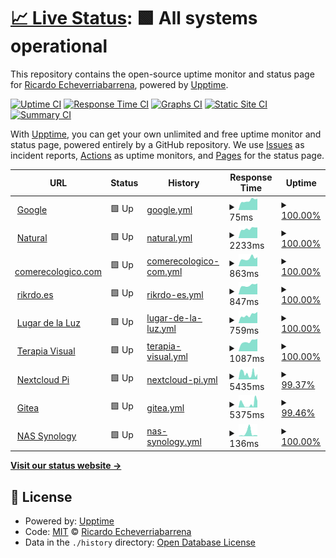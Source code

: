 # [📈 Live Status](https://rikrdo1979.github.io/upptime): <!--live status--> **🟩 All systems operational**

This repository contains the open-source uptime monitor and status page for [Ricardo Echeverriabarrena](www.rikrdo.es/cv), powered by [Upptime](https://github.com/upptime/upptime).

[![Uptime CI](https://github.com/rikrdo1979/upptime/workflows/Uptime%20CI/badge.svg)](https://github.com/rikrdo1979/upptime/actions?query=workflow%3A%22Uptime+CI%22)
[![Response Time CI](https://github.com/rikrdo1979/upptime/workflows/Response%20Time%20CI/badge.svg)](https://github.com/rikrdo1979/upptime/actions?query=workflow%3A%22Response+Time+CI%22)
[![Graphs CI](https://github.com/rikrdo1979/upptime/workflows/Graphs%20CI/badge.svg)](https://github.com/rikrdo1979/upptime/actions?query=workflow%3A%22Graphs+CI%22)
[![Static Site CI](https://github.com/rikrdo1979/upptime/workflows/Static%20Site%20CI/badge.svg)](https://github.com/rikrdo1979/upptime/actions?query=workflow%3A%22Static+Site+CI%22)
[![Summary CI](https://github.com/rikrdo1979/upptime/workflows/Summary%20CI/badge.svg)](https://github.com/rikrdo1979/upptime/actions?query=workflow%3A%22Summary+CI%22)

With [Upptime](https://upptime.js.org), you can get your own unlimited and free uptime monitor and status page, powered entirely by a GitHub repository. We use [Issues](https://github.com/rikrdo1979/upptime/issues) as incident reports, [Actions](https://github.com/rikrdo1979/upptime/actions) as uptime monitors, and [Pages](https://rikrdo1979.github.io/upptime) for the status page.

<!--start: status pages-->
<!-- This summary is generated by Upptime (https://github.com/upptime/upptime) -->
<!-- Do not edit this manually, your changes will be overwritten -->
<!-- prettier-ignore -->
| URL | Status | History | Response Time | Uptime |
| --- | ------ | ------- | ------------- | ------ |
| <img alt="" src="https://favicons.githubusercontent.com/www.google.com" height="13"> [Google](https://www.google.com) | 🟩 Up | [google.yml](https://github.com/rikrdo1979/upptime/commits/HEAD/history/google.yml) | <details><summary><img alt="Response time graph" src="./graphs/google/response-time-week.png" height="20"> 75ms</summary><br><a href="https://rikrdo1979.github.io/upptime/history/google"><img alt="Response time 103" src="https://img.shields.io/endpoint?url=https%3A%2F%2Fraw.githubusercontent.com%2Frikrdo1979%2Fupptime%2FHEAD%2Fapi%2Fgoogle%2Fresponse-time.json"></a><br><a href="https://rikrdo1979.github.io/upptime/history/google"><img alt="24-hour response time 89" src="https://img.shields.io/endpoint?url=https%3A%2F%2Fraw.githubusercontent.com%2Frikrdo1979%2Fupptime%2FHEAD%2Fapi%2Fgoogle%2Fresponse-time-day.json"></a><br><a href="https://rikrdo1979.github.io/upptime/history/google"><img alt="7-day response time 75" src="https://img.shields.io/endpoint?url=https%3A%2F%2Fraw.githubusercontent.com%2Frikrdo1979%2Fupptime%2FHEAD%2Fapi%2Fgoogle%2Fresponse-time-week.json"></a><br><a href="https://rikrdo1979.github.io/upptime/history/google"><img alt="30-day response time 103" src="https://img.shields.io/endpoint?url=https%3A%2F%2Fraw.githubusercontent.com%2Frikrdo1979%2Fupptime%2FHEAD%2Fapi%2Fgoogle%2Fresponse-time-month.json"></a><br><a href="https://rikrdo1979.github.io/upptime/history/google"><img alt="1-year response time 103" src="https://img.shields.io/endpoint?url=https%3A%2F%2Fraw.githubusercontent.com%2Frikrdo1979%2Fupptime%2FHEAD%2Fapi%2Fgoogle%2Fresponse-time-year.json"></a></details> | <details><summary><a href="https://rikrdo1979.github.io/upptime/history/google">100.00%</a></summary><a href="https://rikrdo1979.github.io/upptime/history/google"><img alt="All-time uptime 100.00%" src="https://img.shields.io/endpoint?url=https%3A%2F%2Fraw.githubusercontent.com%2Frikrdo1979%2Fupptime%2FHEAD%2Fapi%2Fgoogle%2Fuptime.json"></a><br><a href="https://rikrdo1979.github.io/upptime/history/google"><img alt="24-hour uptime 100.00%" src="https://img.shields.io/endpoint?url=https%3A%2F%2Fraw.githubusercontent.com%2Frikrdo1979%2Fupptime%2FHEAD%2Fapi%2Fgoogle%2Fuptime-day.json"></a><br><a href="https://rikrdo1979.github.io/upptime/history/google"><img alt="7-day uptime 100.00%" src="https://img.shields.io/endpoint?url=https%3A%2F%2Fraw.githubusercontent.com%2Frikrdo1979%2Fupptime%2FHEAD%2Fapi%2Fgoogle%2Fuptime-week.json"></a><br><a href="https://rikrdo1979.github.io/upptime/history/google"><img alt="30-day uptime 100.00%" src="https://img.shields.io/endpoint?url=https%3A%2F%2Fraw.githubusercontent.com%2Frikrdo1979%2Fupptime%2FHEAD%2Fapi%2Fgoogle%2Fuptime-month.json"></a><br><a href="https://rikrdo1979.github.io/upptime/history/google"><img alt="1-year uptime 100.00%" src="https://img.shields.io/endpoint?url=https%3A%2F%2Fraw.githubusercontent.com%2Frikrdo1979%2Fupptime%2FHEAD%2Fapi%2Fgoogle%2Fuptime-year.json"></a></details>
| <img alt="" src="https://favicons.githubusercontent.com/www.mercadodevida.es" height="13"> [Natural](https://www.mercadodevida.es) | 🟩 Up | [natural.yml](https://github.com/rikrdo1979/upptime/commits/HEAD/history/natural.yml) | <details><summary><img alt="Response time graph" src="./graphs/natural/response-time-week.png" height="20"> 2233ms</summary><br><a href="https://rikrdo1979.github.io/upptime/history/natural"><img alt="Response time 2315" src="https://img.shields.io/endpoint?url=https%3A%2F%2Fraw.githubusercontent.com%2Frikrdo1979%2Fupptime%2FHEAD%2Fapi%2Fnatural%2Fresponse-time.json"></a><br><a href="https://rikrdo1979.github.io/upptime/history/natural"><img alt="24-hour response time 2524" src="https://img.shields.io/endpoint?url=https%3A%2F%2Fraw.githubusercontent.com%2Frikrdo1979%2Fupptime%2FHEAD%2Fapi%2Fnatural%2Fresponse-time-day.json"></a><br><a href="https://rikrdo1979.github.io/upptime/history/natural"><img alt="7-day response time 2233" src="https://img.shields.io/endpoint?url=https%3A%2F%2Fraw.githubusercontent.com%2Frikrdo1979%2Fupptime%2FHEAD%2Fapi%2Fnatural%2Fresponse-time-week.json"></a><br><a href="https://rikrdo1979.github.io/upptime/history/natural"><img alt="30-day response time 2315" src="https://img.shields.io/endpoint?url=https%3A%2F%2Fraw.githubusercontent.com%2Frikrdo1979%2Fupptime%2FHEAD%2Fapi%2Fnatural%2Fresponse-time-month.json"></a><br><a href="https://rikrdo1979.github.io/upptime/history/natural"><img alt="1-year response time 2315" src="https://img.shields.io/endpoint?url=https%3A%2F%2Fraw.githubusercontent.com%2Frikrdo1979%2Fupptime%2FHEAD%2Fapi%2Fnatural%2Fresponse-time-year.json"></a></details> | <details><summary><a href="https://rikrdo1979.github.io/upptime/history/natural">100.00%</a></summary><a href="https://rikrdo1979.github.io/upptime/history/natural"><img alt="All-time uptime 99.96%" src="https://img.shields.io/endpoint?url=https%3A%2F%2Fraw.githubusercontent.com%2Frikrdo1979%2Fupptime%2FHEAD%2Fapi%2Fnatural%2Fuptime.json"></a><br><a href="https://rikrdo1979.github.io/upptime/history/natural"><img alt="24-hour uptime 100.00%" src="https://img.shields.io/endpoint?url=https%3A%2F%2Fraw.githubusercontent.com%2Frikrdo1979%2Fupptime%2FHEAD%2Fapi%2Fnatural%2Fuptime-day.json"></a><br><a href="https://rikrdo1979.github.io/upptime/history/natural"><img alt="7-day uptime 100.00%" src="https://img.shields.io/endpoint?url=https%3A%2F%2Fraw.githubusercontent.com%2Frikrdo1979%2Fupptime%2FHEAD%2Fapi%2Fnatural%2Fuptime-week.json"></a><br><a href="https://rikrdo1979.github.io/upptime/history/natural"><img alt="30-day uptime 99.96%" src="https://img.shields.io/endpoint?url=https%3A%2F%2Fraw.githubusercontent.com%2Frikrdo1979%2Fupptime%2FHEAD%2Fapi%2Fnatural%2Fuptime-month.json"></a><br><a href="https://rikrdo1979.github.io/upptime/history/natural"><img alt="1-year uptime 99.96%" src="https://img.shields.io/endpoint?url=https%3A%2F%2Fraw.githubusercontent.com%2Frikrdo1979%2Fupptime%2FHEAD%2Fapi%2Fnatural%2Fuptime-year.json"></a></details>
| <img alt="" src="https://favicons.githubusercontent.com/www.comerecologico.com" height="13"> [comerecologico.com](https://www.comerecologico.com) | 🟩 Up | [comerecologico-com.yml](https://github.com/rikrdo1979/upptime/commits/HEAD/history/comerecologico-com.yml) | <details><summary><img alt="Response time graph" src="./graphs/comerecologico-com/response-time-week.png" height="20"> 863ms</summary><br><a href="https://rikrdo1979.github.io/upptime/history/comerecologico-com"><img alt="Response time 932" src="https://img.shields.io/endpoint?url=https%3A%2F%2Fraw.githubusercontent.com%2Frikrdo1979%2Fupptime%2FHEAD%2Fapi%2Fcomerecologico-com%2Fresponse-time.json"></a><br><a href="https://rikrdo1979.github.io/upptime/history/comerecologico-com"><img alt="24-hour response time 998" src="https://img.shields.io/endpoint?url=https%3A%2F%2Fraw.githubusercontent.com%2Frikrdo1979%2Fupptime%2FHEAD%2Fapi%2Fcomerecologico-com%2Fresponse-time-day.json"></a><br><a href="https://rikrdo1979.github.io/upptime/history/comerecologico-com"><img alt="7-day response time 863" src="https://img.shields.io/endpoint?url=https%3A%2F%2Fraw.githubusercontent.com%2Frikrdo1979%2Fupptime%2FHEAD%2Fapi%2Fcomerecologico-com%2Fresponse-time-week.json"></a><br><a href="https://rikrdo1979.github.io/upptime/history/comerecologico-com"><img alt="30-day response time 932" src="https://img.shields.io/endpoint?url=https%3A%2F%2Fraw.githubusercontent.com%2Frikrdo1979%2Fupptime%2FHEAD%2Fapi%2Fcomerecologico-com%2Fresponse-time-month.json"></a><br><a href="https://rikrdo1979.github.io/upptime/history/comerecologico-com"><img alt="1-year response time 932" src="https://img.shields.io/endpoint?url=https%3A%2F%2Fraw.githubusercontent.com%2Frikrdo1979%2Fupptime%2FHEAD%2Fapi%2Fcomerecologico-com%2Fresponse-time-year.json"></a></details> | <details><summary><a href="https://rikrdo1979.github.io/upptime/history/comerecologico-com">100.00%</a></summary><a href="https://rikrdo1979.github.io/upptime/history/comerecologico-com"><img alt="All-time uptime 99.96%" src="https://img.shields.io/endpoint?url=https%3A%2F%2Fraw.githubusercontent.com%2Frikrdo1979%2Fupptime%2FHEAD%2Fapi%2Fcomerecologico-com%2Fuptime.json"></a><br><a href="https://rikrdo1979.github.io/upptime/history/comerecologico-com"><img alt="24-hour uptime 100.00%" src="https://img.shields.io/endpoint?url=https%3A%2F%2Fraw.githubusercontent.com%2Frikrdo1979%2Fupptime%2FHEAD%2Fapi%2Fcomerecologico-com%2Fuptime-day.json"></a><br><a href="https://rikrdo1979.github.io/upptime/history/comerecologico-com"><img alt="7-day uptime 100.00%" src="https://img.shields.io/endpoint?url=https%3A%2F%2Fraw.githubusercontent.com%2Frikrdo1979%2Fupptime%2FHEAD%2Fapi%2Fcomerecologico-com%2Fuptime-week.json"></a><br><a href="https://rikrdo1979.github.io/upptime/history/comerecologico-com"><img alt="30-day uptime 99.96%" src="https://img.shields.io/endpoint?url=https%3A%2F%2Fraw.githubusercontent.com%2Frikrdo1979%2Fupptime%2FHEAD%2Fapi%2Fcomerecologico-com%2Fuptime-month.json"></a><br><a href="https://rikrdo1979.github.io/upptime/history/comerecologico-com"><img alt="1-year uptime 99.96%" src="https://img.shields.io/endpoint?url=https%3A%2F%2Fraw.githubusercontent.com%2Frikrdo1979%2Fupptime%2FHEAD%2Fapi%2Fcomerecologico-com%2Fuptime-year.json"></a></details>
| <img alt="" src="https://favicons.githubusercontent.com/www.rikrdo.es" height="13"> [rikrdo.es](https://www.rikrdo.es/cv) | 🟩 Up | [rikrdo-es.yml](https://github.com/rikrdo1979/upptime/commits/HEAD/history/rikrdo-es.yml) | <details><summary><img alt="Response time graph" src="./graphs/rikrdo-es/response-time-week.png" height="20"> 847ms</summary><br><a href="https://rikrdo1979.github.io/upptime/history/rikrdo-es"><img alt="Response time 1096" src="https://img.shields.io/endpoint?url=https%3A%2F%2Fraw.githubusercontent.com%2Frikrdo1979%2Fupptime%2FHEAD%2Fapi%2Frikrdo-es%2Fresponse-time.json"></a><br><a href="https://rikrdo1979.github.io/upptime/history/rikrdo-es"><img alt="24-hour response time 1019" src="https://img.shields.io/endpoint?url=https%3A%2F%2Fraw.githubusercontent.com%2Frikrdo1979%2Fupptime%2FHEAD%2Fapi%2Frikrdo-es%2Fresponse-time-day.json"></a><br><a href="https://rikrdo1979.github.io/upptime/history/rikrdo-es"><img alt="7-day response time 847" src="https://img.shields.io/endpoint?url=https%3A%2F%2Fraw.githubusercontent.com%2Frikrdo1979%2Fupptime%2FHEAD%2Fapi%2Frikrdo-es%2Fresponse-time-week.json"></a><br><a href="https://rikrdo1979.github.io/upptime/history/rikrdo-es"><img alt="30-day response time 1096" src="https://img.shields.io/endpoint?url=https%3A%2F%2Fraw.githubusercontent.com%2Frikrdo1979%2Fupptime%2FHEAD%2Fapi%2Frikrdo-es%2Fresponse-time-month.json"></a><br><a href="https://rikrdo1979.github.io/upptime/history/rikrdo-es"><img alt="1-year response time 1096" src="https://img.shields.io/endpoint?url=https%3A%2F%2Fraw.githubusercontent.com%2Frikrdo1979%2Fupptime%2FHEAD%2Fapi%2Frikrdo-es%2Fresponse-time-year.json"></a></details> | <details><summary><a href="https://rikrdo1979.github.io/upptime/history/rikrdo-es">100.00%</a></summary><a href="https://rikrdo1979.github.io/upptime/history/rikrdo-es"><img alt="All-time uptime 100.00%" src="https://img.shields.io/endpoint?url=https%3A%2F%2Fraw.githubusercontent.com%2Frikrdo1979%2Fupptime%2FHEAD%2Fapi%2Frikrdo-es%2Fuptime.json"></a><br><a href="https://rikrdo1979.github.io/upptime/history/rikrdo-es"><img alt="24-hour uptime 100.00%" src="https://img.shields.io/endpoint?url=https%3A%2F%2Fraw.githubusercontent.com%2Frikrdo1979%2Fupptime%2FHEAD%2Fapi%2Frikrdo-es%2Fuptime-day.json"></a><br><a href="https://rikrdo1979.github.io/upptime/history/rikrdo-es"><img alt="7-day uptime 100.00%" src="https://img.shields.io/endpoint?url=https%3A%2F%2Fraw.githubusercontent.com%2Frikrdo1979%2Fupptime%2FHEAD%2Fapi%2Frikrdo-es%2Fuptime-week.json"></a><br><a href="https://rikrdo1979.github.io/upptime/history/rikrdo-es"><img alt="30-day uptime 100.00%" src="https://img.shields.io/endpoint?url=https%3A%2F%2Fraw.githubusercontent.com%2Frikrdo1979%2Fupptime%2FHEAD%2Fapi%2Frikrdo-es%2Fuptime-month.json"></a><br><a href="https://rikrdo1979.github.io/upptime/history/rikrdo-es"><img alt="1-year uptime 100.00%" src="https://img.shields.io/endpoint?url=https%3A%2F%2Fraw.githubusercontent.com%2Frikrdo1979%2Fupptime%2FHEAD%2Fapi%2Frikrdo-es%2Fuptime-year.json"></a></details>
| <img alt="" src="https://favicons.githubusercontent.com/www.lugardelaluz.es" height="13"> [Lugar de la Luz](https://www.lugardelaluz.es/guests) | 🟩 Up | [lugar-de-la-luz.yml](https://github.com/rikrdo1979/upptime/commits/HEAD/history/lugar-de-la-luz.yml) | <details><summary><img alt="Response time graph" src="./graphs/lugar-de-la-luz/response-time-week.png" height="20"> 759ms</summary><br><a href="https://rikrdo1979.github.io/upptime/history/lugar-de-la-luz"><img alt="Response time 792" src="https://img.shields.io/endpoint?url=https%3A%2F%2Fraw.githubusercontent.com%2Frikrdo1979%2Fupptime%2FHEAD%2Fapi%2Flugar-de-la-luz%2Fresponse-time.json"></a><br><a href="https://rikrdo1979.github.io/upptime/history/lugar-de-la-luz"><img alt="24-hour response time 1063" src="https://img.shields.io/endpoint?url=https%3A%2F%2Fraw.githubusercontent.com%2Frikrdo1979%2Fupptime%2FHEAD%2Fapi%2Flugar-de-la-luz%2Fresponse-time-day.json"></a><br><a href="https://rikrdo1979.github.io/upptime/history/lugar-de-la-luz"><img alt="7-day response time 759" src="https://img.shields.io/endpoint?url=https%3A%2F%2Fraw.githubusercontent.com%2Frikrdo1979%2Fupptime%2FHEAD%2Fapi%2Flugar-de-la-luz%2Fresponse-time-week.json"></a><br><a href="https://rikrdo1979.github.io/upptime/history/lugar-de-la-luz"><img alt="30-day response time 792" src="https://img.shields.io/endpoint?url=https%3A%2F%2Fraw.githubusercontent.com%2Frikrdo1979%2Fupptime%2FHEAD%2Fapi%2Flugar-de-la-luz%2Fresponse-time-month.json"></a><br><a href="https://rikrdo1979.github.io/upptime/history/lugar-de-la-luz"><img alt="1-year response time 792" src="https://img.shields.io/endpoint?url=https%3A%2F%2Fraw.githubusercontent.com%2Frikrdo1979%2Fupptime%2FHEAD%2Fapi%2Flugar-de-la-luz%2Fresponse-time-year.json"></a></details> | <details><summary><a href="https://rikrdo1979.github.io/upptime/history/lugar-de-la-luz">100.00%</a></summary><a href="https://rikrdo1979.github.io/upptime/history/lugar-de-la-luz"><img alt="All-time uptime 100.00%" src="https://img.shields.io/endpoint?url=https%3A%2F%2Fraw.githubusercontent.com%2Frikrdo1979%2Fupptime%2FHEAD%2Fapi%2Flugar-de-la-luz%2Fuptime.json"></a><br><a href="https://rikrdo1979.github.io/upptime/history/lugar-de-la-luz"><img alt="24-hour uptime 100.00%" src="https://img.shields.io/endpoint?url=https%3A%2F%2Fraw.githubusercontent.com%2Frikrdo1979%2Fupptime%2FHEAD%2Fapi%2Flugar-de-la-luz%2Fuptime-day.json"></a><br><a href="https://rikrdo1979.github.io/upptime/history/lugar-de-la-luz"><img alt="7-day uptime 100.00%" src="https://img.shields.io/endpoint?url=https%3A%2F%2Fraw.githubusercontent.com%2Frikrdo1979%2Fupptime%2FHEAD%2Fapi%2Flugar-de-la-luz%2Fuptime-week.json"></a><br><a href="https://rikrdo1979.github.io/upptime/history/lugar-de-la-luz"><img alt="30-day uptime 100.00%" src="https://img.shields.io/endpoint?url=https%3A%2F%2Fraw.githubusercontent.com%2Frikrdo1979%2Fupptime%2FHEAD%2Fapi%2Flugar-de-la-luz%2Fuptime-month.json"></a><br><a href="https://rikrdo1979.github.io/upptime/history/lugar-de-la-luz"><img alt="1-year uptime 100.00%" src="https://img.shields.io/endpoint?url=https%3A%2F%2Fraw.githubusercontent.com%2Frikrdo1979%2Fupptime%2FHEAD%2Fapi%2Flugar-de-la-luz%2Fuptime-year.json"></a></details>
| <img alt="" src="https://favicons.githubusercontent.com/terapiavisualsanpedrodealcantara.com" height="13"> [Terapia Visual](https://terapiavisualsanpedrodealcantara.com) | 🟩 Up | [terapia-visual.yml](https://github.com/rikrdo1979/upptime/commits/HEAD/history/terapia-visual.yml) | <details><summary><img alt="Response time graph" src="./graphs/terapia-visual/response-time-week.png" height="20"> 1087ms</summary><br><a href="https://rikrdo1979.github.io/upptime/history/terapia-visual"><img alt="Response time 1165" src="https://img.shields.io/endpoint?url=https%3A%2F%2Fraw.githubusercontent.com%2Frikrdo1979%2Fupptime%2FHEAD%2Fapi%2Fterapia-visual%2Fresponse-time.json"></a><br><a href="https://rikrdo1979.github.io/upptime/history/terapia-visual"><img alt="24-hour response time 1372" src="https://img.shields.io/endpoint?url=https%3A%2F%2Fraw.githubusercontent.com%2Frikrdo1979%2Fupptime%2FHEAD%2Fapi%2Fterapia-visual%2Fresponse-time-day.json"></a><br><a href="https://rikrdo1979.github.io/upptime/history/terapia-visual"><img alt="7-day response time 1087" src="https://img.shields.io/endpoint?url=https%3A%2F%2Fraw.githubusercontent.com%2Frikrdo1979%2Fupptime%2FHEAD%2Fapi%2Fterapia-visual%2Fresponse-time-week.json"></a><br><a href="https://rikrdo1979.github.io/upptime/history/terapia-visual"><img alt="30-day response time 1165" src="https://img.shields.io/endpoint?url=https%3A%2F%2Fraw.githubusercontent.com%2Frikrdo1979%2Fupptime%2FHEAD%2Fapi%2Fterapia-visual%2Fresponse-time-month.json"></a><br><a href="https://rikrdo1979.github.io/upptime/history/terapia-visual"><img alt="1-year response time 1165" src="https://img.shields.io/endpoint?url=https%3A%2F%2Fraw.githubusercontent.com%2Frikrdo1979%2Fupptime%2FHEAD%2Fapi%2Fterapia-visual%2Fresponse-time-year.json"></a></details> | <details><summary><a href="https://rikrdo1979.github.io/upptime/history/terapia-visual">100.00%</a></summary><a href="https://rikrdo1979.github.io/upptime/history/terapia-visual"><img alt="All-time uptime 99.64%" src="https://img.shields.io/endpoint?url=https%3A%2F%2Fraw.githubusercontent.com%2Frikrdo1979%2Fupptime%2FHEAD%2Fapi%2Fterapia-visual%2Fuptime.json"></a><br><a href="https://rikrdo1979.github.io/upptime/history/terapia-visual"><img alt="24-hour uptime 100.00%" src="https://img.shields.io/endpoint?url=https%3A%2F%2Fraw.githubusercontent.com%2Frikrdo1979%2Fupptime%2FHEAD%2Fapi%2Fterapia-visual%2Fuptime-day.json"></a><br><a href="https://rikrdo1979.github.io/upptime/history/terapia-visual"><img alt="7-day uptime 100.00%" src="https://img.shields.io/endpoint?url=https%3A%2F%2Fraw.githubusercontent.com%2Frikrdo1979%2Fupptime%2FHEAD%2Fapi%2Fterapia-visual%2Fuptime-week.json"></a><br><a href="https://rikrdo1979.github.io/upptime/history/terapia-visual"><img alt="30-day uptime 99.64%" src="https://img.shields.io/endpoint?url=https%3A%2F%2Fraw.githubusercontent.com%2Frikrdo1979%2Fupptime%2FHEAD%2Fapi%2Fterapia-visual%2Fuptime-month.json"></a><br><a href="https://rikrdo1979.github.io/upptime/history/terapia-visual"><img alt="1-year uptime 99.64%" src="https://img.shields.io/endpoint?url=https%3A%2F%2Fraw.githubusercontent.com%2Frikrdo1979%2Fupptime%2FHEAD%2Fapi%2Fterapia-visual%2Fuptime-year.json"></a></details>
| <img alt="" src="https://favicons.githubusercontent.com/ftprikrdo.duckdns.org" height="13"> [Nextcloud Pi](https://ftprikrdo.duckdns.org) | 🟩 Up | [nextcloud-pi.yml](https://github.com/rikrdo1979/upptime/commits/HEAD/history/nextcloud-pi.yml) | <details><summary><img alt="Response time graph" src="./graphs/nextcloud-pi/response-time-week.png" height="20"> 5435ms</summary><br><a href="https://rikrdo1979.github.io/upptime/history/nextcloud-pi"><img alt="Response time 5619" src="https://img.shields.io/endpoint?url=https%3A%2F%2Fraw.githubusercontent.com%2Frikrdo1979%2Fupptime%2FHEAD%2Fapi%2Fnextcloud-pi%2Fresponse-time.json"></a><br><a href="https://rikrdo1979.github.io/upptime/history/nextcloud-pi"><img alt="24-hour response time 4977" src="https://img.shields.io/endpoint?url=https%3A%2F%2Fraw.githubusercontent.com%2Frikrdo1979%2Fupptime%2FHEAD%2Fapi%2Fnextcloud-pi%2Fresponse-time-day.json"></a><br><a href="https://rikrdo1979.github.io/upptime/history/nextcloud-pi"><img alt="7-day response time 5435" src="https://img.shields.io/endpoint?url=https%3A%2F%2Fraw.githubusercontent.com%2Frikrdo1979%2Fupptime%2FHEAD%2Fapi%2Fnextcloud-pi%2Fresponse-time-week.json"></a><br><a href="https://rikrdo1979.github.io/upptime/history/nextcloud-pi"><img alt="30-day response time 5619" src="https://img.shields.io/endpoint?url=https%3A%2F%2Fraw.githubusercontent.com%2Frikrdo1979%2Fupptime%2FHEAD%2Fapi%2Fnextcloud-pi%2Fresponse-time-month.json"></a><br><a href="https://rikrdo1979.github.io/upptime/history/nextcloud-pi"><img alt="1-year response time 5619" src="https://img.shields.io/endpoint?url=https%3A%2F%2Fraw.githubusercontent.com%2Frikrdo1979%2Fupptime%2FHEAD%2Fapi%2Fnextcloud-pi%2Fresponse-time-year.json"></a></details> | <details><summary><a href="https://rikrdo1979.github.io/upptime/history/nextcloud-pi">99.37%</a></summary><a href="https://rikrdo1979.github.io/upptime/history/nextcloud-pi"><img alt="All-time uptime 99.81%" src="https://img.shields.io/endpoint?url=https%3A%2F%2Fraw.githubusercontent.com%2Frikrdo1979%2Fupptime%2FHEAD%2Fapi%2Fnextcloud-pi%2Fuptime.json"></a><br><a href="https://rikrdo1979.github.io/upptime/history/nextcloud-pi"><img alt="24-hour uptime 100.00%" src="https://img.shields.io/endpoint?url=https%3A%2F%2Fraw.githubusercontent.com%2Frikrdo1979%2Fupptime%2FHEAD%2Fapi%2Fnextcloud-pi%2Fuptime-day.json"></a><br><a href="https://rikrdo1979.github.io/upptime/history/nextcloud-pi"><img alt="7-day uptime 99.37%" src="https://img.shields.io/endpoint?url=https%3A%2F%2Fraw.githubusercontent.com%2Frikrdo1979%2Fupptime%2FHEAD%2Fapi%2Fnextcloud-pi%2Fuptime-week.json"></a><br><a href="https://rikrdo1979.github.io/upptime/history/nextcloud-pi"><img alt="30-day uptime 99.81%" src="https://img.shields.io/endpoint?url=https%3A%2F%2Fraw.githubusercontent.com%2Frikrdo1979%2Fupptime%2FHEAD%2Fapi%2Fnextcloud-pi%2Fuptime-month.json"></a><br><a href="https://rikrdo1979.github.io/upptime/history/nextcloud-pi"><img alt="1-year uptime 99.81%" src="https://img.shields.io/endpoint?url=https%3A%2F%2Fraw.githubusercontent.com%2Frikrdo1979%2Fupptime%2FHEAD%2Fapi%2Fnextcloud-pi%2Fuptime-year.json"></a></details>
| <img alt="" src="https://favicons.githubusercontent.com/gitrikrdo.duckdns.org" height="13"> [Gitea](http://gitrikrdo.duckdns.org:3000) | 🟩 Up | [gitea.yml](https://github.com/rikrdo1979/upptime/commits/HEAD/history/gitea.yml) | <details><summary><img alt="Response time graph" src="./graphs/gitea/response-time-week.png" height="20"> 5375ms</summary><br><a href="https://rikrdo1979.github.io/upptime/history/gitea"><img alt="Response time 1716" src="https://img.shields.io/endpoint?url=https%3A%2F%2Fraw.githubusercontent.com%2Frikrdo1979%2Fupptime%2FHEAD%2Fapi%2Fgitea%2Fresponse-time.json"></a><br><a href="https://rikrdo1979.github.io/upptime/history/gitea"><img alt="24-hour response time 9078" src="https://img.shields.io/endpoint?url=https%3A%2F%2Fraw.githubusercontent.com%2Frikrdo1979%2Fupptime%2FHEAD%2Fapi%2Fgitea%2Fresponse-time-day.json"></a><br><a href="https://rikrdo1979.github.io/upptime/history/gitea"><img alt="7-day response time 5375" src="https://img.shields.io/endpoint?url=https%3A%2F%2Fraw.githubusercontent.com%2Frikrdo1979%2Fupptime%2FHEAD%2Fapi%2Fgitea%2Fresponse-time-week.json"></a><br><a href="https://rikrdo1979.github.io/upptime/history/gitea"><img alt="30-day response time 1716" src="https://img.shields.io/endpoint?url=https%3A%2F%2Fraw.githubusercontent.com%2Frikrdo1979%2Fupptime%2FHEAD%2Fapi%2Fgitea%2Fresponse-time-month.json"></a><br><a href="https://rikrdo1979.github.io/upptime/history/gitea"><img alt="1-year response time 1716" src="https://img.shields.io/endpoint?url=https%3A%2F%2Fraw.githubusercontent.com%2Frikrdo1979%2Fupptime%2FHEAD%2Fapi%2Fgitea%2Fresponse-time-year.json"></a></details> | <details><summary><a href="https://rikrdo1979.github.io/upptime/history/gitea">99.46%</a></summary><a href="https://rikrdo1979.github.io/upptime/history/gitea"><img alt="All-time uptime 99.87%" src="https://img.shields.io/endpoint?url=https%3A%2F%2Fraw.githubusercontent.com%2Frikrdo1979%2Fupptime%2FHEAD%2Fapi%2Fgitea%2Fuptime.json"></a><br><a href="https://rikrdo1979.github.io/upptime/history/gitea"><img alt="24-hour uptime 100.00%" src="https://img.shields.io/endpoint?url=https%3A%2F%2Fraw.githubusercontent.com%2Frikrdo1979%2Fupptime%2FHEAD%2Fapi%2Fgitea%2Fuptime-day.json"></a><br><a href="https://rikrdo1979.github.io/upptime/history/gitea"><img alt="7-day uptime 99.46%" src="https://img.shields.io/endpoint?url=https%3A%2F%2Fraw.githubusercontent.com%2Frikrdo1979%2Fupptime%2FHEAD%2Fapi%2Fgitea%2Fuptime-week.json"></a><br><a href="https://rikrdo1979.github.io/upptime/history/gitea"><img alt="30-day uptime 99.87%" src="https://img.shields.io/endpoint?url=https%3A%2F%2Fraw.githubusercontent.com%2Frikrdo1979%2Fupptime%2FHEAD%2Fapi%2Fgitea%2Fuptime-month.json"></a><br><a href="https://rikrdo1979.github.io/upptime/history/gitea"><img alt="1-year uptime 99.87%" src="https://img.shields.io/endpoint?url=https%3A%2F%2Fraw.githubusercontent.com%2Frikrdo1979%2Fupptime%2FHEAD%2Fapi%2Fgitea%2Fuptime-year.json"></a></details>
| <img alt="" src="https://favicons.githubusercontent.com/mercadodevida.quickconnect.to" height="13"> [NAS Synology](http://mercadodevida.quickconnect.to/) | 🟩 Up | [nas-synology.yml](https://github.com/rikrdo1979/upptime/commits/HEAD/history/nas-synology.yml) | <details><summary><img alt="Response time graph" src="./graphs/nas-synology/response-time-week.png" height="20"> 136ms</summary><br><a href="https://rikrdo1979.github.io/upptime/history/nas-synology"><img alt="Response time 137" src="https://img.shields.io/endpoint?url=https%3A%2F%2Fraw.githubusercontent.com%2Frikrdo1979%2Fupptime%2FHEAD%2Fapi%2Fnas-synology%2Fresponse-time.json"></a><br><a href="https://rikrdo1979.github.io/upptime/history/nas-synology"><img alt="24-hour response time 35" src="https://img.shields.io/endpoint?url=https%3A%2F%2Fraw.githubusercontent.com%2Frikrdo1979%2Fupptime%2FHEAD%2Fapi%2Fnas-synology%2Fresponse-time-day.json"></a><br><a href="https://rikrdo1979.github.io/upptime/history/nas-synology"><img alt="7-day response time 136" src="https://img.shields.io/endpoint?url=https%3A%2F%2Fraw.githubusercontent.com%2Frikrdo1979%2Fupptime%2FHEAD%2Fapi%2Fnas-synology%2Fresponse-time-week.json"></a><br><a href="https://rikrdo1979.github.io/upptime/history/nas-synology"><img alt="30-day response time 137" src="https://img.shields.io/endpoint?url=https%3A%2F%2Fraw.githubusercontent.com%2Frikrdo1979%2Fupptime%2FHEAD%2Fapi%2Fnas-synology%2Fresponse-time-month.json"></a><br><a href="https://rikrdo1979.github.io/upptime/history/nas-synology"><img alt="1-year response time 137" src="https://img.shields.io/endpoint?url=https%3A%2F%2Fraw.githubusercontent.com%2Frikrdo1979%2Fupptime%2FHEAD%2Fapi%2Fnas-synology%2Fresponse-time-year.json"></a></details> | <details><summary><a href="https://rikrdo1979.github.io/upptime/history/nas-synology">100.00%</a></summary><a href="https://rikrdo1979.github.io/upptime/history/nas-synology"><img alt="All-time uptime 100.00%" src="https://img.shields.io/endpoint?url=https%3A%2F%2Fraw.githubusercontent.com%2Frikrdo1979%2Fupptime%2FHEAD%2Fapi%2Fnas-synology%2Fuptime.json"></a><br><a href="https://rikrdo1979.github.io/upptime/history/nas-synology"><img alt="24-hour uptime 100.00%" src="https://img.shields.io/endpoint?url=https%3A%2F%2Fraw.githubusercontent.com%2Frikrdo1979%2Fupptime%2FHEAD%2Fapi%2Fnas-synology%2Fuptime-day.json"></a><br><a href="https://rikrdo1979.github.io/upptime/history/nas-synology"><img alt="7-day uptime 100.00%" src="https://img.shields.io/endpoint?url=https%3A%2F%2Fraw.githubusercontent.com%2Frikrdo1979%2Fupptime%2FHEAD%2Fapi%2Fnas-synology%2Fuptime-week.json"></a><br><a href="https://rikrdo1979.github.io/upptime/history/nas-synology"><img alt="30-day uptime 100.00%" src="https://img.shields.io/endpoint?url=https%3A%2F%2Fraw.githubusercontent.com%2Frikrdo1979%2Fupptime%2FHEAD%2Fapi%2Fnas-synology%2Fuptime-month.json"></a><br><a href="https://rikrdo1979.github.io/upptime/history/nas-synology"><img alt="1-year uptime 100.00%" src="https://img.shields.io/endpoint?url=https%3A%2F%2Fraw.githubusercontent.com%2Frikrdo1979%2Fupptime%2FHEAD%2Fapi%2Fnas-synology%2Fuptime-year.json"></a></details>

<!--end: status pages-->

[**Visit our status website →**](https://rikrdo1979.github.io/upptime)

## 📄 License

- Powered by: [Upptime](https://github.com/upptime/upptime)
- Code: [MIT](./LICENSE) © [Ricardo Echeverriabarrena](www.rikrdo.es/cv)
- Data in the `./history` directory: [Open Database License](https://opendatacommons.org/licenses/odbl/1-0/)
